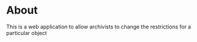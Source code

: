 # About

This is a web application to allow archivists to change the restrictions for a particular object
